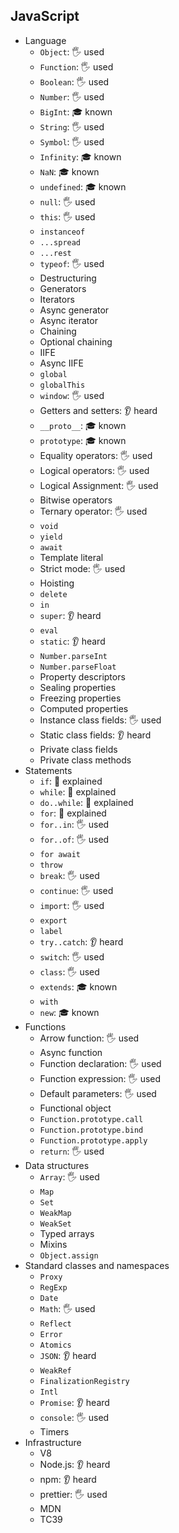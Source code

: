 ## JavaScript

- Language
  - `Object`: 🖐️ used
  - `Function`: 🖐️ used
  - `Boolean`: 🖐️ used
  - `Number`: 🖐️ used
  - `BigInt`: 🎓 known
  - `String`: 🖐️ used
  - `Symbol`: 🖐️ used
  - `Infinity`: 🎓 known
  - `NaN`: 🎓 known
  - `undefined`: 🎓 known
  - `null`: 🖐️ used
  - `this`: 🖐️ used
  - `instanceof`
  - `...spread`
  - `...rest`
  - `typeof`: 🖐️ used
  - Destructuring
  - Generators
  - Iterators
  - Async generator
  - Async iterator
  - Chaining
  - Optional chaining
  - IIFE
  - Async IIFE
  - `global`
  - `globalThis`
  - `window`: 🖐️ used
  - Getters and setters: 👂 heard
  - `__proto__`: 🎓 known
  - `prototype`: 🎓 known
  - Equality operators: 🖐️ used
  - Logical operators: 🖐️ used
  - Logical Assignment: 🖐️ used
  - Bitwise operators
  - Ternary operator: 🖐️ used
  - `void`
  - `yield`
  - `await`
  - Template literal
  - Strict mode: 🖐️ used
  - Hoisting
  - `delete`
  - `in`
  - `super`: 👂 heard
  - `eval`
  - `static`: 👂 heard
  - `Number.parseInt`
  - `Number.parseFloat`
  - Property descriptors
  - Sealing properties
  - Freezing properties
  - Computed properties
  - Instance class fields: 🖐️ used
  - Static class fields: 👂 heard
  - Private class fields
  - Private class methods
- Statements
  - `if`: 🙋 explained
  - `while`: 🙋 explained
  - `do..while`: 🙋 explained
  - `for`: 🙋 explained
  - `for..in`: 🖐️ used
  - `for..of`: 🖐️ used
  - `for await`
  - `throw`
  - `break`: 🖐️ used
  - `continue`: 🖐️ used
  - `import`: 🖐️ used
  - `export`
  - `label`
  - `try..catch`: 👂 heard
  - `switch`: 🖐️ used
  - `class`: 🖐️ used
  - `extends`: 🎓 known
  - `with`
  - `new`: 🎓 known
- Functions
  - Arrow function: 🖐️ used
  - Async function
  - Function declaration: 🖐️ used
  - Function expression: 🖐️ used
  - Default parameters: 🖐️ used
  - Functional object
  - `Function.prototype.call`
  - `Function.prototype.bind`
  - `Function.prototype.apply`
  - `return`: 🖐️ used
- Data structures
  - `Array`: 🖐️ used
  - `Map`
  - `Set`
  - `WeakMap`
  - `WeakSet`
  - Typed arrays
  - Mixins
  - `Object.assign`
- Standard classes and namespaces
  - `Proxy`
  - `RegExp`
  - `Date`
  - `Math`: 🖐️ used
  - `Reflect`
  - `Error`
  - `Atomics`
  - `JSON`: 👂 heard
  - `WeakRef`
  - `FinalizationRegistry`
  - `Intl`
  - `Promise`: 👂 heard
  - `console`: 🖐️ used
  - Timers
- Infrastructure
  - V8
  - Node.js: 👂 heard
  - npm: 👂 heard
  - prettier: 🖐️ used
  - MDN
  - TC39

